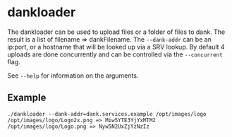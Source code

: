 # dankloader

The dankloader can be used to upload files or a folder of files to dank. The
result is a list of filename => dankFilename. The `--dank-addr` can be an
ip:port, or a hostname that will be looked up via a SRV lookup. By default 4
uploads are done concurrently and can be controlled via the `--concurrent` flag.

See `--help` for information on the arguments.

## Example

```
./dankloader --dank-addr=dank.services.example /opt/images/logo
/opt/images/logo/Logo2x.png => Miw5YTE3YjYxMTM2
/opt/images/logo/Logo.png => Nyw5N2UxZjYzNzIz
```
